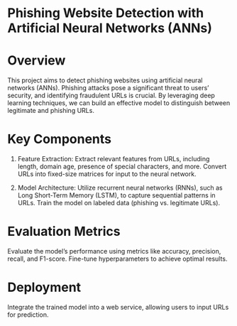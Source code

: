 # Phishing Website Detection with Artificial Neural Networks (ANNs)

# Overview
This project aims to detect phishing websites using artificial neural networks (ANNs). Phishing attacks pose a significant threat to users’ security, and identifying fraudulent URLs is crucial. By leveraging deep learning techniques, we can build an effective model to distinguish between legitimate and phishing URLs.

# Key Components
 1. Feature Extraction:
    Extract relevant features from URLs, including length, domain age, presence of special characters, and more.
    Convert URLs into fixed-size matrices for input to the neural network.
    
 2. Model Architecture:
    Utilize recurrent neural networks (RNNs), such as Long Short-Term Memory (LSTM), to capture sequential patterns in URLs.
    Train the model on labeled data (phishing vs. legitimate URLs).

# Evaluation Metrics
Evaluate the model’s performance using metrics like accuracy, precision, recall, and F1-score. Fine-tune hyperparameters to achieve optimal results.

# Deployment
Integrate the trained model into a web service, allowing users to input URLs for prediction.

      
      

